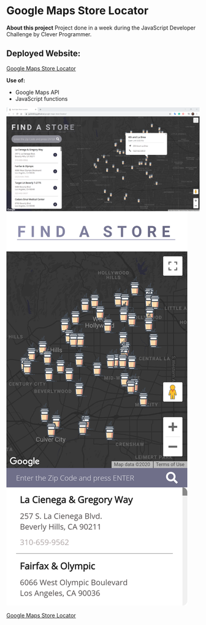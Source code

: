 # Google Maps Store Locator

**About this project**
Project done in a week during the JavaScript Developer Challenge by Clever Programmer.

## Deployed Website:

[Google Maps Store Locator](https://guihebling.github.io/google-maps-store-locator/)
<br />

**Use of:**
- Google Maps API
- JavaScript functions

![Website Desktop Version](media\store-locator-desktop-version.png)
![Website Mobile Version](media\store-locator-mobile-version1.png)


[Google Maps Store Locator](https://gdhebling.github.io/google-maps-store-locator/)

